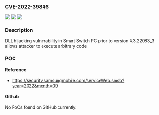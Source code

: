 ### [CVE-2022-39846](https://cve.mitre.org/cgi-bin/cvename.cgi?name=CVE-2022-39846)
![](https://img.shields.io/static/v1?label=Product&message=Smart%20Switch%20PC&color=blue)
![](https://img.shields.io/static/v1?label=Version&message=%3C%204.3.22083_3%20&color=brighgreen)
![](https://img.shields.io/static/v1?label=Vulnerability&message=CWE-427%3AUncontrolled%20Search%20Path%20Element&color=brighgreen)

### Description

DLL hijacking vulnerability in Smart Switch PC prior to version 4.3.22083_3 allows attacker to execute arbitrary code.

### POC

#### Reference
- https://security.samsungmobile.com/serviceWeb.smsb?year=2022&month=09

#### Github
No PoCs found on GitHub currently.

